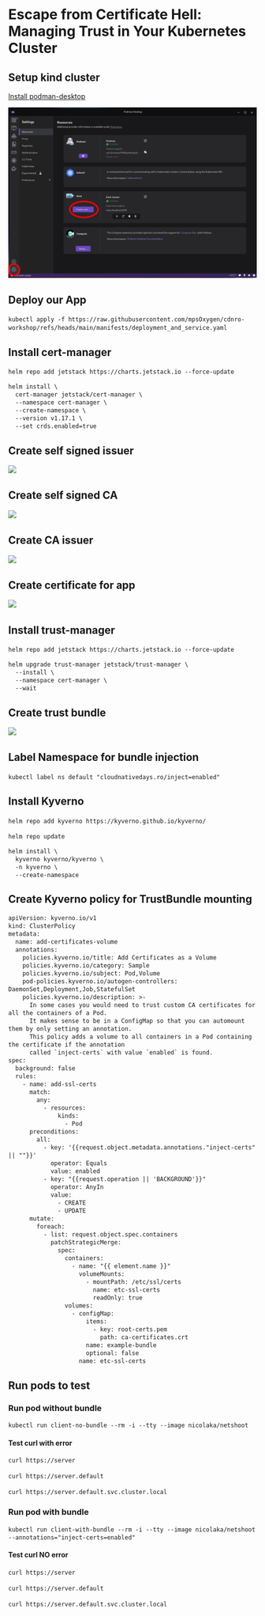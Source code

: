 # Escape from Certificate Hell: Managing Trust in Your Kubernetes Cluster

## Setup kind cluster

[Install podman-desktop](https://podman-desktop.io/)

![Start KinD cluster](image.png)

## Deploy our App

`kubectl apply -f https://raw.githubusercontent.com/mpsOxygen/cdnro-workshop/refs/heads/main/manifests/deployment_and_service.yaml`

## Install cert-manager

`helm repo add jetstack https://charts.jetstack.io --force-update`

```
helm install \
  cert-manager jetstack/cert-manager \
  --namespace cert-manager \
  --create-namespace \
  --version v1.17.1 \
  --set crds.enabled=true
```

## Create self signed issuer

![](manifests/certmanager_ClusterIssuer_selfsinged.yaml)

## Create self signed CA

![](manifests/certmanager_Certificate_selfsigned.yaml)

## Create CA issuer

![](manifests/certmanager_ClusterIssuer_ca.yaml)

## Create certificate for app

![](manifests/certmanager_Certificate_server.yaml)

## Install trust-manager

`helm repo add jetstack https://charts.jetstack.io --force-update`

```
helm upgrade trust-manager jetstack/trust-manager \
  --install \
  --namespace cert-manager \
  --wait
```

## Create trust bundle

![](manifests/trustmanager_Bundle.yaml)

## Label Namespace for bundle injection

`kubectl label ns default "cloudnativedays.ro/inject=enabled"`


## Install Kyverno

`helm repo add kyverno https://kyverno.github.io/kyverno/`

`helm repo update`

```
helm install \
  kyverno kyverno/kyverno \
  -n kyverno \
  --create-namespace
```

## Create Kyverno policy for TrustBundle mounting

```
apiVersion: kyverno.io/v1
kind: ClusterPolicy
metadata:
  name: add-certificates-volume
  annotations:
    policies.kyverno.io/title: Add Certificates as a Volume
    policies.kyverno.io/category: Sample
    policies.kyverno.io/subject: Pod,Volume
    pod-policies.kyverno.io/autogen-controllers: DaemonSet,Deployment,Job,StatefulSet
    policies.kyverno.io/description: >-
      In some cases you would need to trust custom CA certificates for all the containers of a Pod.
      It makes sense to be in a ConfigMap so that you can automount them by only setting an annotation.
      This policy adds a volume to all containers in a Pod containing the certificate if the annotation
      called `inject-certs` with value `enabled` is found.
spec:
  background: false
  rules:
    - name: add-ssl-certs
      match:
        any:
          - resources:
              kinds:
                - Pod
      preconditions:
        all:
          - key: '{{request.object.metadata.annotations."inject-certs" || ""}}'
            operator: Equals
            value: enabled
          - key: "{{request.operation || 'BACKGROUND'}}"
            operator: AnyIn
            value:
              - CREATE
              - UPDATE
      mutate:
        foreach:
          - list: request.object.spec.containers
            patchStrategicMerge:
              spec:
                containers:
                  - name: "{{ element.name }}"
                    volumeMounts:
                      - mountPath: /etc/ssl/certs
                        name: etc-ssl-certs
                        readOnly: true
                volumes:
                  - configMap:
                      items:
                        - key: root-certs.pem
                          path: ca-certificates.crt
                      name: example-bundle
                      optional: false
                    name: etc-ssl-certs
```

## Run pods to test

### Run pod without bundle

```
kubectl run client-no-bundle --rm -i --tty --image nicolaka/netshoot
```

#### Test curl with error

```
curl https://server

curl https://server.default

curl https://server.default.svc.cluster.local
```

### Run pod with bundle

```
kubectl run client-with-bundle --rm -i --tty --image nicolaka/netshoot --annotations="inject-certs=enabled"
```

#### Test curl NO error

```
curl https://server

curl https://server.default

curl https://server.default.svc.cluster.local
```